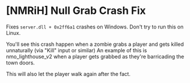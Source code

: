 # [NMRiH] Null Grab Crash Fix
Fixes `server.dll + 0x2ff6a1` crashes on Windows. Don't try to run this on Linux.

You'll see this crash happen when a zombie grabs a player and gets killed unnaturally (via "Kill" input or similar)
An example of this is nmo_lighthouse_v2 when a player gets grabbed as they're barricading the town doors.

This will also let the player walk again after the fact.
